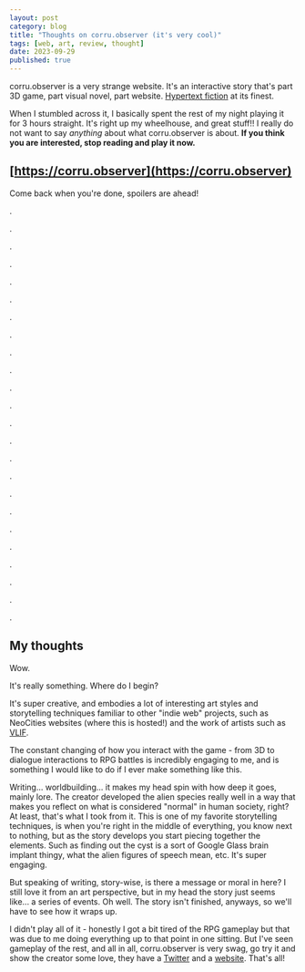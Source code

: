 ```yaml
---
layout: post
category: blog
title: "Thoughts on corru.observer (it's very cool)"
tags: [web, art, review, thought]
date: 2023-09-29
published: true
---
```

corru.observer is a very strange website. It's an interactive story that's part 3D game, part visual novel, part website. [Hypertext fiction](https://en.wikipedia.org/wiki/Hypertext_fiction) at its finest.

When I stumbled across it, I basically spent the rest of my night playing it for 3 hours straight. It's right up my wheelhouse, and great stuff!! I really do not want to say *anything* about what corru.observer is about. **If you think you are interested, stop reading and play it now.**

## [https://corru.observer](https://corru.observer)

Come back when you're done, spoilers are ahead!

.

.

.

.

.

.

.

.

.

.

.

.

.

.

.

.

.

.

.

.

.

.

.

.

## My thoughts

Wow.

It's really something. Where do I begin?

It's super creative, and embodies a lot of interesting art styles and storytelling techniques familiar to other "indie web" projects, such as NeoCities websites (where this is hosted!) and the work of artists such as [VLIF](https://vlif.neocities.org).

The constant changing of how you interact with the game - from 3D to dialogue interactions to RPG battles is incredibly engaging to me, and is something I would like to do if I ever make something like this.

Writing... worldbuilding... it makes my head spin with how deep it goes, mainly lore. The creator developed the alien species really well in a way that makes you reflect on what is considered "normal" in human society, right? At least, that's what I took from it. This is one of my favorite storytelling techniques, is when you're right in the middle of everything, you know next to nothing, but as the story develops you start piecing together the elements. Such as finding out the cyst is a sort of Google Glass brain implant thingy, what the alien figures of speech mean, etc. It's super engaging.

But speaking of writing, story-wise, is there a message or moral in here? I still love it from an art perspective, but in my head the story just seems like... a series of events. Oh well. The story isn't finished, anyways, so we'll have to see how it wraps up.

I didn't play all of it - honestly I got a bit tired of the RPG gameplay but that was due to me doing everything up to that point in one sitting. But I've seen gameplay of the rest, and all in all, corru.observer is very swag, go try it and show the creator some love, they have a [Twitter](https://twitter.com/CorruWorks) and a [website](https://corru.works). That's all!